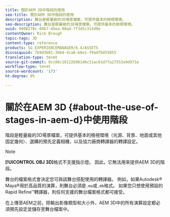 ```yaml
---
title: 關於AEM 3D中階段的使用
seo-title: 關於AEM 3D中階段的使用
description: 舞台是輕量級的3D場景檔案，可提供基本的檢視環境。
seo-description: 舞台是輕量級的3D場景檔案，可提供基本的檢視環境。
uuid: 9098278c-0467-45ea-98ad-7f345c314d9e
contentOwner: Rick Brough
topic-tags: 3D
content-type: reference
products: SG_EXPERIENCEMANAGER/6.4/ASSETS
discoiquuid: 7b9d3b81-3bb4-4ca6-b6e1-f9adfb455855
translation-type: tm+mt
source-git-commit: 9cc06c16122b98146c51ac61d7fa27553a9d971e
workflow-type: tm+mt
source-wordcount: '173'
ht-degree: 0%

---
```



# 關於在AEM 3D {#about-the-use-of-stages-in-aem-d}中使用階段

階段是輕量級的3D場景檔案，可提供基本的檢視環境（光源、背景、地面或其他固定幾何）、選購的預先定義相機，以及協力廠商轉譯器的轉譯設定。

>[!NOTE]
>
>**[!UICONTROL OBJ 3D]**&#x200B;格式不支援指示燈。 因此，它無法用來提供AEM 3D的階段。

舞台的檔案格式會決定您可與該舞台搭配使用的轉譯器。 例如，如果Autodesk® Maya®用於高品質的演算，則舞台必須是`.ma`或`.mb`格式。 如果您只想使用預設的Rapid Refine™轉譯器，則任何支援的舞台檔案格式都可接受。

在上傳至AEM之前，除輸出影像類型和大小外，AEM 3D中的所有演算設定都必須預先設定並儲存至舞台檔案中。
